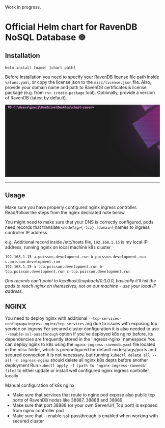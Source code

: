 Work in progress.

# Official Helm chart for RavenDB NoSQL Database  ☸️

## Installation

`helm install [name] [chart path]`


Before installation you need to specify your RavenDB license file path inside `values.yaml`, or copy the license json to the  `misc/license.json` file.
Also, provide your domain name and path to RavenDB certificates & license package (e.g. from `rvn create-package` tool).
Optionally, provide a version of RavenDB (latest by default).


![](.github/helm_install.gif)

---

## Usage
Make sure you have properly configured nginx ingress controller.
Read/follow the steps from the nginx dedicated note below.

You might need to make sure that your DNS is correctly configured, pods need records that translate `<nodeTag>{-tcp}.[domain]` names to ingress controller IP address.

e.g. Additional record inside /etc/hosts file, `192.168.1.15` is my local IP address, running nginx on local machine k8s cluster

```
192.168.1.15 a.poisson.development.run b.poisson.development.run c.poisson.development.run 
192.168.1.15 a-tcp.poisson.development.run b-tcp.poisson.development.run c-tcp.poisson.development.run 
```

*Dns records can't point to localhost/loopback/0.0.0.0, basically it'll tell the pods to reach nginx on themselves, not on our machine - use your local IP address.*

## NGINX
You need to deploy nginx with additional `--tcp-services-configmap=ingress-nginx/tcp-services` arg due to issues with exposing tcp service on ingress
For secured cluster configuration it is also needed to use `--enable-ssl-passthrough` option
If you've deployed k8s nginx before, its dependencies are frequently stored in the 'ingress-nginx' namespace 
You can deploy nginx to k8s using the `nginx-ingress-ravendb.yaml` file located in the misc folder, which is preconfigured for default nodes/tags/ports and secured connection
It is not necessary, but running `kubectl delete all --all -n ingress-nginx` should delete all nginx k8s depts before another deployment
Run `kubectl apply -f [path to 'nginx-ingress-ravendb' file]` to either update or install well configured nginx ingress controller locally

Manual configuration of k8s nginx:
- Make sure that services that route to nginx pod expose also public tcp ports of RavenDB nodes like 38887, 38888 and 38889 
- Make sure that port 38888 (or your own ServerUrl_Tcp port) is exposed from nginx controller pod
- Make sure that --enable-ssl-passthrough is enabled when working with secured cluster

